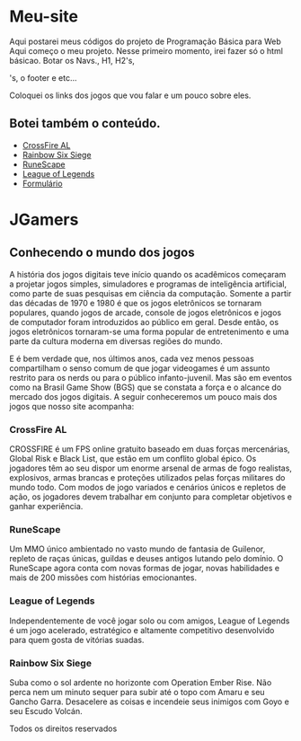 # Meu-site
Aqui postarei meus códigos do projeto de Programação Básica para Web
Aqui começo o meu projeto. Nesse primeiro momento, irei fazer só o html básicao. Botar os Navs., H1, H2's, <p>'s, o footer e etc...

Coloquei os links dos jogos que vou falar e um pouco sobre eles.

Botei também o conteúdo.
-----------------------------------------------------------------------------

<!DOCTYPE html>
<html>
<head>
	<title>Trabalho</title>
</head>
<body>
<!--Será a barra de navegação horizontal do site-->
<nav>
	<ul>
		<li><a href="https://br.crossfire.z8games.com/" unblank >CrossFire AL</a></li>
		<li><a href="https://rainbow6.ubisoft.com/siege/pt-br/home/index.aspx">Rainbow Six Siege</a></li>
		<li><a href="https://www.runescape.com/community">RuneScape</a></li>
		<li><a href="https://signup.br.leagueoflegends.com/pt/signup/index">League of Legends</a></li>
		<li><a href="#">Formulário</a></li>
	</ul>
</nav>
<!-- Daqui pra baixo é o conteúdo do site.
*Lembrando que falta organizar todo o código. 
*Por as sections, articles, divs, class e etc...-->
<h1>JGamers</h1>
<h2>Conhecendo o mundo dos jogos</h2>
<p>A história dos jogos digitais teve início quando os acadêmicos começaram a projetar jogos simples, simuladores e programas de inteligência artificial, como parte de suas pesquisas em ciência da computação. Somente a partir das décadas de 1970 e 1980 é que os jogos eletrônicos se tornaram populares, quando jogos de arcade, console de jogos eletrônicos e jogos de computador foram introduzidos ao público em geral. Desde então, os jogos eletrônicos tornaram-se uma forma popular de entretenimento e uma parte da cultura moderna em diversas regiões do mundo.</p>
<p>E é bem verdade que, nos últimos anos, cada vez menos pessoas compartilham o senso comum de que jogar videogames é um assunto restrito para os nerds ou para o público infanto-juvenil. Mas são em eventos como na Brasil Game Show (BGS) que se constata a força e o alcance do mercado dos jogos digitais. A seguir conheceremos um pouco mais dos jogos que nosso site acompanha:</p>
<h3>CrossFire AL</h3>
<p>CROSSFIRE é um FPS online gratuito baseado em duas forças mercenárias, Global Risk e Black List, que estão em um conflito global épico. Os jogadores têm ao seu dispor um enorme arsenal de armas de fogo realistas, explosivos, armas brancas e proteções utilizados pelas forças militares do mundo todo. Com modos de jogo variados e cenários únicos e repletos de ação, os jogadores devem trabalhar em conjunto para completar objetivos e ganhar experiência.</p>
<h3>RuneScape</h3>
<p>Um MMO único ambientado no vasto mundo de fantasia de Guilenor, repleto de raças únicas, guildas e deuses antigos lutando pelo domínio. O RuneScape agora conta com novas formas de jogar, novas habilidades e mais de 200 missões com histórias emocionantes.</p>
<h3>League of Legends</h3>
<p>Independentemente de você jogar solo ou com amigos, League of Legends é um jogo acelerado, estratégico e altamente competitivo desenvolvido para quem gosta de vitórias suadas.</p>
<h3>Rainbow Six Siege</h3>
<p>Suba como o sol ardente no horizonte com Operation Ember Rise. Não perca nem um minuto sequer para subir até o topo com Amaru e seu Gancho Garra. Desacelere as coisas e incendeie seus inimigos com Goyo e seu Escudo Volcán.</p>
<!--o rodapé ficará aqui em baixo com dados dos criadores-->
<footer>
	<p>Todos os direitos reservados</p>
</footer>
</body>
</html>
